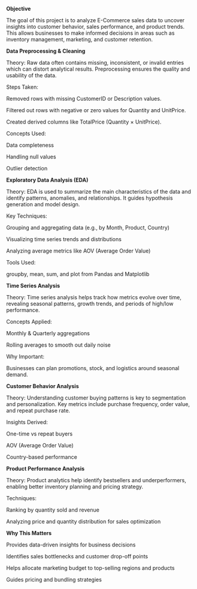 **Objective**

The goal of this project is to analyze E-Commerce sales data to uncover insights into customer behavior, sales performance, and product trends. This allows businesses to make informed decisions in areas such as inventory management, marketing, and customer retention.

**Data Preprocessing & Cleaning**

Theory:
Raw data often contains missing, inconsistent, or invalid entries which can distort analytical results. Preprocessing ensures the quality and usability of the data.

Steps Taken:

Removed rows with missing CustomerID or Description values.

Filtered out rows with negative or zero values for Quantity and UnitPrice.

Created derived columns like TotalPrice (Quantity × UnitPrice).

Concepts Used:

Data completeness

Handling null values

Outlier detection

**Exploratory Data Analysis (EDA)**

Theory:
EDA is used to summarize the main characteristics of the data and identify patterns, anomalies, and relationships. It guides hypothesis generation and model design.

Key Techniques:

Grouping and aggregating data (e.g., by Month, Product, Country)

Visualizing time series trends and distributions

Analyzing average metrics like AOV (Average Order Value)

Tools Used:

groupby, mean, sum, and plot from Pandas and Matplotlib

**Time Series Analysis**

Theory:
Time series analysis helps track how metrics evolve over time, revealing seasonal patterns, growth trends, and periods of high/low performance.

Concepts Applied:

Monthly & Quarterly aggregations

Rolling averages to smooth out daily noise

Why Important:

Businesses can plan promotions, stock, and logistics around seasonal demand.

**Customer Behavior Analysis**

Theory:
Understanding customer buying patterns is key to segmentation and personalization. Key metrics include purchase frequency, order value, and repeat purchase rate.

Insights Derived:

One-time vs repeat buyers

AOV (Average Order Value)

Country-based performance

**Product Performance Analysis**

Theory:
Product analytics help identify bestsellers and underperformers, enabling better inventory planning and pricing strategy.

Techniques:

Ranking by quantity sold and revenue

Analyzing price and quantity distribution for sales optimization

**Why This Matters**

Provides data-driven insights for business decisions

Identifies sales bottlenecks and customer drop-off points

Helps allocate marketing budget to top-selling regions and products

Guides pricing and bundling strategies
